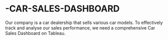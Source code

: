 # -CAR-SALES-DASHBOARD
Our company is a car dealership that sells various car models. To effectively track and analyse our sales performance, we need a comprehensive Car Sales Dashboard on Tableau. 
